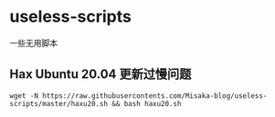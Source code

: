 # useless-scripts

一些无用脚本

## Hax Ubuntu 20.04 更新过慢问题

```shell
wget -N https://raw.githubusercontents.com/Misaka-blog/useless-scripts/master/haxu20.sh && bash haxu20.sh
```
